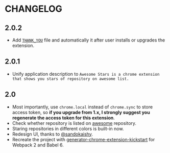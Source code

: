 # CHANGELOG

## 2.0.2

- Add [`THANK_YOU`](THANK_YOU.md) file and automatically it after user installs or upgrades the extension.

## 2.0.1

- Unify application description to `Awesome Stars is a chrome extension that shows you stars of repository on awesome list.`

## 2.0

- Most importantly, use `chrome.local` instead of `chrome.sync` to store access token, so **if you upgrade from 1.x, I strongly suggest you regenerate the access token for this extension**.
- Check whether repository is listed on [awesome](https://awesome.re/) repository.
- Staring repositories in different colors is built-in now.
- Redesign UI, thanks to [@sandokaishy](https://github.com/sandokaishy).
- Recreate the project with [generator-chrome-extension-kickstart](https://github.com/HaNdTriX/generator-chrome-extension-kickstart) for Webpack 2 and Babel 6.
